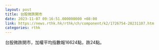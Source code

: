 ```yaml
---
layout: post
title: 台股微跌開市
date: 2023-11-07 09:16:51.000000000 +08:00
link: https://news.rthk.hk/rthk/ch/component/k2/1726754-20231107.htm
categories: rthk
---
```


台股微跌開市，加權平均指數報16624點，跌24點。
